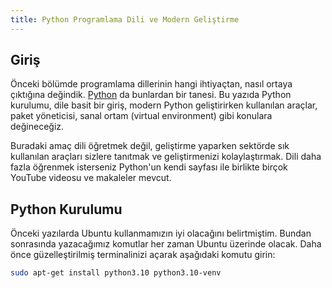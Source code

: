 ```yaml
---
title: Python Programlama Dili ve Modern Geliştirme
---
```


## Giriş

Önceki bölümde programlama dillerinin hangi ihtiyaçtan, nasıl ortaya çıktığına değindik.
[Python][python] da bunlardan bir tanesi. Bu yazıda Python kurulumu, dile basit bir giriş, modern
Python geliştirirken kullanılan araçlar, paket yöneticisi, sanal ortam (virtual environment) gibi
konulara değineceğiz.

Buradaki amaç dili öğretmek değil, geliştirme yaparken sektörde sık kullanılan araçları sizlere
tanıtmak ve geliştirmenizi kolaylaştırmak. Dili daha fazla öğrenmek isterseniz Python'un kendi
sayfası ile birlikte birçok YouTube videosu ve makaleler mevcut.

[python]: https://www.python.org

## Python Kurulumu

Önceki yazılarda Ubuntu kullanmamızın iyi olacağını belirtmiştim. Bundan sonrasında yazacağımız
komutlar her zaman Ubuntu üzerinde olacak. Daha önce güzelleştirilmiş terminalinizi açarak aşağıdaki
komutu girin:

```sh
sudo apt-get install python3.10 python3.10-venv
```
